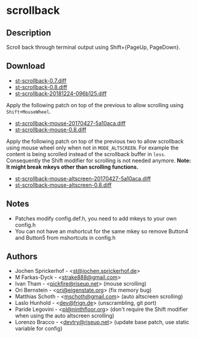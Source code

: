 scrollback
==========

Description
-----------
Scroll back through terminal output using Shift+{PageUp, PageDown}.

Download
--------
* [st-scrollback-0.7.diff](st-scrollback-0.7.diff)
* [st-scrollback-0.8.diff](st-scrollback-0.8.diff)
* [st-scrollback-20181224-096b125.diff](st-scrollback-20181224-096b125.diff)

Apply the following patch on top of the previous to allow scrolling
using `Shift+MouseWheel`.

* [st-scrollback-mouse-20170427-5a10aca.diff](st-scrollback-mouse-20170427-5a10aca.diff)
* [st-scrollback-mouse-0.8.diff](st-scrollback-mouse-0.8.diff)

Apply the following patch on top of the previous two to allow scrollback using
mouse wheel only when not in `MODE_ALTSCREEN`. For example the content is being
scrolled instead of the scrollback buffer in `less`. Consequently the Shift
modifier for scrolling is not needed anymore. **Note: It might break mkeys
other than scrolling functions.**

* [st-scrollback-mouse-altscreen-20170427-5a10aca.diff](st-scrollback-mouse-altscreen-20170427-5a10aca.diff)
* [st-scrollback-mouse-altscreen-0.8.diff](st-scrollback-mouse-altscreen-0.8.diff)

Notes
-----
* Patches modify config.def.h, you need to add mkeys to your own config.h
* You can not have an mshortcut for the same mkey so remove Button4 and Button5
  from mshortcuts in config.h

Authors
-------
* Jochen Sprickerhof - &lt;st@jochen.sprickerhof.de>
* M Farkas-Dyck - &lt;strake888@gmail.com>
* Ivan Tham - &lt;pickfire@riseup.net> (mouse scrolling)
* Ori Bernstein - &lt;ori@eigenstate.org> (fix memory bug)
* Matthias Schoth - &lt;mschoth@gmail.com> (auto altscreen scrolling)
* Laslo Hunhold - &lt;dev@frign.de> (unscrambling, git port)
* Paride Legovini - &lt;pl@ninthfloor.org> (don't require the Shift modifier
  when using the auto altscreen scrolling)
* Lorenzo Bracco - &lt;devtry@riseup.net> (update base patch, use static
  variable for config)

